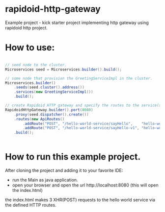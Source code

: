 # rapidoid-http-gateway
Example project - kick starter project implementing http gateway using rapidoid http project.


# How to use:

``` java

// seed node to the cluster.
Microservices seed = Microservices.builder().build();

// some node that provision the GreetingServiceImpl in the cluster.
Microservices.builder()
	.seeds(seed.cluster().address())
	.services(new GreetingServiceImpl())
	.build();

// create Rapidoid HTTP gateway and specify the routes to the service(s).
RapidoidHttpGateway.builder().port(8080)
	.proxy(seed.dispatcher().create())
	.routes(new ApiRoutes()
	    .addRoute("POST", "/hello-world-service/sayHello",    "hello-world-service", "sayHello", GreetingRequest.class)
	    .addRoute("POST", "/hello-world-service/sayHello-v1", "hello-world-service", "sayHello", GreetingRequest.class))
	.build();
        

```

# How to run this example project.

After cloning the project and adding it to your favorite IDE:

* run the Main as java application.
* open your browser and open the url http://localhost:8080 (this will open the index.html)

the index.html makes 3 XHR(POST) requests to the hello world service via the defined HTTP routes.

 